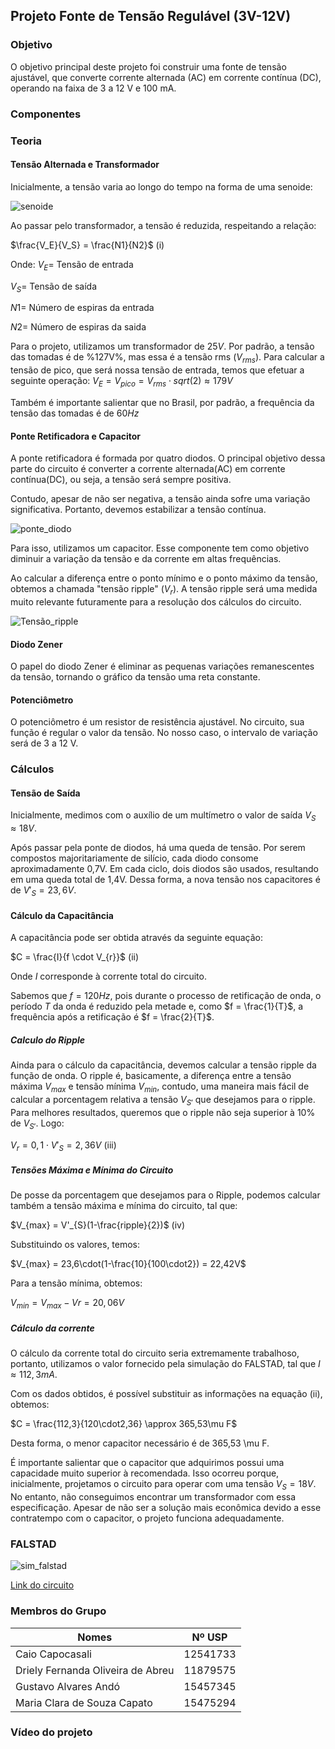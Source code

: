 ## Projeto Fonte de Tensão Regulável (3V-12V)

### Objetivo
O objetivo principal deste projeto foi construir uma fonte de tensão ajustável, que converte corrente alternada (AC) em corrente contínua (DC), operando na faixa de 3 a 12 V e 100 mA.

### Componentes 


### Teoria

#### Tensão Alternada e Transformador
Inicialmente, a tensão varia ao longo do tempo na forma de uma senoide:

![senoide](imagens/senoide.jpeg)

Ao passar pelo transformador, a tensão é reduzida, respeitando a relação:


$\frac{V_E}{V_S} = \frac{N1}{N2}$  (i)


Onde: 
$V_{E} =$ Tensão de entrada 

$V_{S} =$ Tensão de saída

$N1 =$ Número de espiras da entrada 

$N2 =$ Número de espiras da saida

Para o projeto, utilizamos um transformador de $25V$. Por padrão, a tensão das tomadas é de %127V%, mas essa é a tensão rms ($V_{rms}$). Para calcular a tensão de pico, que será nossa tensão de entrada, temos que efetuar a seguinte operação: 
$V_{E} = V_{pico} = V_{rms} \cdot sqrt(2) \approx 179V$

Também é importante salientar que no Brasil, por padrão, a frequência da tensão das tomadas é de $60Hz$

#### Ponte Retificadora e Capacitor
A ponte retificadora é formada por quatro diodos. O principal objetivo dessa parte do circuito é converter a corrente alternada(AC) em corrente contínua(DC), ou seja, a tensão será sempre positiva.

Contudo, apesar de não ser negativa, a tensão ainda sofre uma variação significativa. Portanto, devemos estabilizar a tensão contínua.

![ponte_diodo](imagens/ponte_diodo.png)

Para isso, utilizamos um capacitor. Esse componente tem como objetivo diminuir a variação da tensão e da corrente em altas frequências.

Ao calcular a diferença entre o ponto mínimo e o ponto máximo da tensão, obtemos a chamada "tensão ripple" ($V_r$). A tensão ripple será uma medida muito relevante futuramente para a resolução dos cálculos do circuito.

![Tensão_ripple](imagens/ripple.png)

#### Diodo Zener
O papel do diodo Zener é eliminar as pequenas variações remanescentes da tensão, tornando o gráfico da tensão uma reta constante.

#### Potenciômetro
O potenciômetro é um resistor de resistência ajustável. No circuito, sua função é regular o valor da tensão. No nosso caso, o intervalo de variação será de 3 a 12 V.

### Cálculos

#### Tensão de Saída
Inicialmente, medimos com o auxílio de um multímetro o valor de saída $V_S \approx 18V$.

Após passar pela ponte de diodos, há uma queda de tensão. Por serem compostos majoritariamente de silício, cada diodo consome aproximadamente 0,7V. Em cada ciclo, dois diodos são usados, resultando em uma queda total de 1,4V. Dessa forma, a nova tensão nos capacitores é de $V'_{S} = 23,6V$.

#### Cálculo da Capacitância
A capacitância pode ser obtida através da seguinte equação:


$C = \frac{I}{f \cdot V_{r}}$  (ii)

Onde $I$ corresponde à corrente total do circuito. 


Sabemos que $f = 120Hz$, pois durante o processo de retificação de onda, o período $T$ da onda é reduzido pela metade e, como $f = \frac{1}{T}$, a frequência após a retificação é $f = \frac{2}{T}$.

##### Calculo do Ripple
Ainda para o cálculo da capacitância, devemos calcular a tensão ripple da função de onda. O ripple é, basicamente, a diferença entre a tensão máxima $V_{max}$ e tensão mínima $V_{min}$, contudo, uma maneira mais fácil de calcular a porcentagem relativa a tensão $V_{S'}$ que desejamos para o ripple. Para melhores resultados, queremos que o ripple não seja superior à 10% de $V_{S'}$. Logo: 

$V_{r} = 0,1 \cdot V'_{S} = 2,36V$  (iii)

##### Tensões Máxima e Mínima do Circuito 
De posse da porcentagem que desejamos para o Ripple, podemos calcular também a tensão máxima e mínima do circuito, tal que: 

$V_{max} = V'_{S}(1-\frac{ripple}{2})$  (iv)

Substituindo os valores, temos: 

$V_{max} = 23,6\cdot(1-\frac{10}{100\cdot2}) = 22,42V$ 

Para a tensão mínima, obtemos: 

$V_{min} = V_{max} - V{r} = 20,06V$



##### Cálculo da corrente 
O cálculo da corrente total do circuito seria extremamente trabalhoso, portanto, utilizamos o valor fornecido pela simulação do FALSTAD, tal que $I \approx 112,3mA$. 


Com os dados obtidos, é possível substituir as informações na equação (ii), obtemos: 

$C = \frac{112,3}{120\cdot2,36} \approx 365,53\mu F$ 

Desta forma, o menor capacitor necessário é de 365,53 \mu F. 

É importante salientar que o capacitor que adquirimos possui uma capacidade muito superior à recomendada. Isso ocorreu porque, inicialmente, projetamos o circuito para operar com uma tensão $V_{S} = 18V$. No entanto, não conseguimos encontrar um transformador com essa especificação. Apesar de não ser a solução mais econômica devido a esse contratempo com o capacitor, o projeto funciona adequadamente.

### FALSTAD 

![sim_falstad](imagens/sim_falstad.jpeg)


[Link do circuito](https://tinyurl.com/2fdwl3qa)



### Membros do Grupo 
|Nomes|Nº USP|
|-----|------|
|Caio Capocasali | 12541733|
|Driely Fernanda Oliveira de Abreu | 11879575|
|Gustavo Alvares Andó | 15457345|
|Maria Clara de Souza Capato | 15475294|


### Vídeo do projeto 

